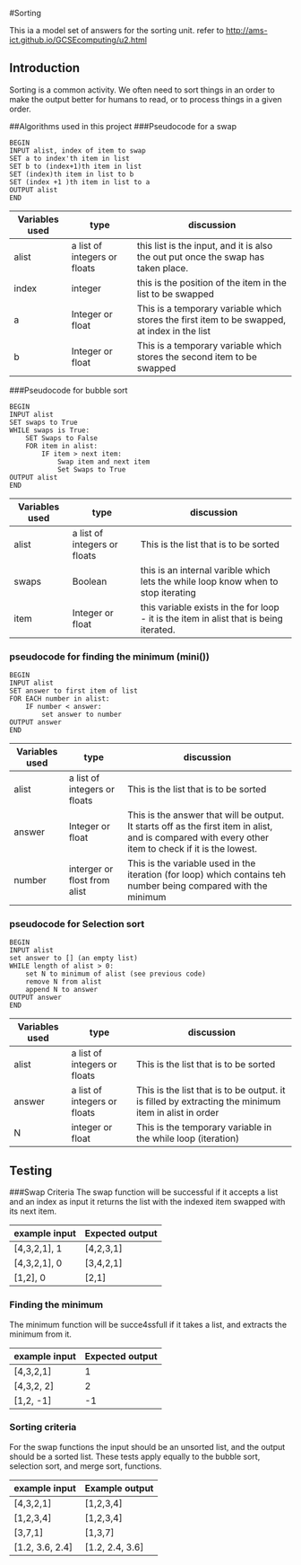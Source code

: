 #Sorting

This ia a model set of answers for the sorting unit.  refer to http://ams-ict.github.io/GCSEcomputing/u2.html

## Introduction
Sorting is a common activity.  We often need to sort things in an order to make the output better for humans to read, or to process things in a given order.

##Algorithms used in this project
###Pseudocode for a swap


```
BEGIN
INPUT alist, index of item to swap
SET a to index'th item in list
SET b to (index+1)th item in list
SET (index)th item in list to b
SET (index +1 )th item in list to a
OUTPUT alist
END
```

Variables used | type | discussion
----|----|----
alist | a list of integers or floats| this list is the input, and it is also the out put once the swap has taken place.
index | integer |  this is the position of the item in the list to be swapped
a | Integer or float | This is a temporary variable which stores the first item to be swapped, at index in the list
b | Integer or float| This is a temporary variable which stores the second item to be swapped

###Pseudocode for bubble sort


```
BEGIN
INPUT alist
SET swaps to True
WHILE swaps is True:
    SET Swaps to False
    FOR item in alist:
        IF item > next item:
            Swap item and next item
            Set Swaps to True
OUTPUT alist
END
```
Variables used | type|discussion
----|----|----
alist | a list of integers or floats| This is the list that is to be sorted
swaps | Boolean | this is an internal varible which lets the while loop know when to stop iterating
item| Integer or float | this variable exists in the for loop - it is the item in alist that is being iterated.

### pseudocode for  finding the minimum (mini())
```
BEGIN
INPUT alist
SET answer to first item of list
FOR EACH number in alist:
    IF number < answer:
        set answer to number
OUTPUT answer
END
```

Variables used | type|discussion
----|----|----
alist | a list of integers or floats| This is the list that is to be sorted
answer | Integer or float | This is the answer that will be output.  It starts off as the first item in alist, and is compared with every other item to check if it is the lowest.
number | interger or flost from alist | This is the variable used in the iteration (for loop) which contains teh number being compared with the minimum

### pseudocode for Selection sort 
```
BEGIN
INPUT alist
set answer to [] (an empty list)
WHILE length of alist > 0:
    set N to minimum of alist (see previous code)
    remove N from alist
    append N to answer
OUTPUT answer
END
```
Variables used | type|discussion
----|----|----
alist | a list of integers or floats| This is the list that is to be sorted
answer | a list of integers or floats | This is the list that is to be output.  it is filled by extracting the minimum item in alist in order
N | integer or float | This is the temporary variable in the while loop (iteration) 


## Testing
###Swap Criteria
The swap function will be successful if
it accepts a list and an index as input
it returns the list with the indexed item swapped with its next item.


example input|Expected output
----|----
[4,3,2,1], 1 | [4,2,3,1]
[4,3,2,1], 0 | [3,4,2,1]
[1,2], 0 | [2,1]

### Finding the minimum
The minimum function will be succe4ssfull if it takes a list, and extracts the minimum from it.

example input|Expected output
----|----
[4,3,2,1] | 1
[4,3,2, 2] | 2
[1,2, -1] | -1


### Sorting criteria
For the swap functions the input should be an unsorted list, and the output should be a sorted list.
These tests apply equally to the bubble sort, selection sort, and merge sort, functions.

example input | Example output
----|----
[4,3,2,1] | [1,2,3,4]
[1,2,3,4] | [1,2,3,4]
[3,7,1] | [1,3,7]
[1.2, 3.6, 2.4] | [1.2, 2.4, 3.6]
